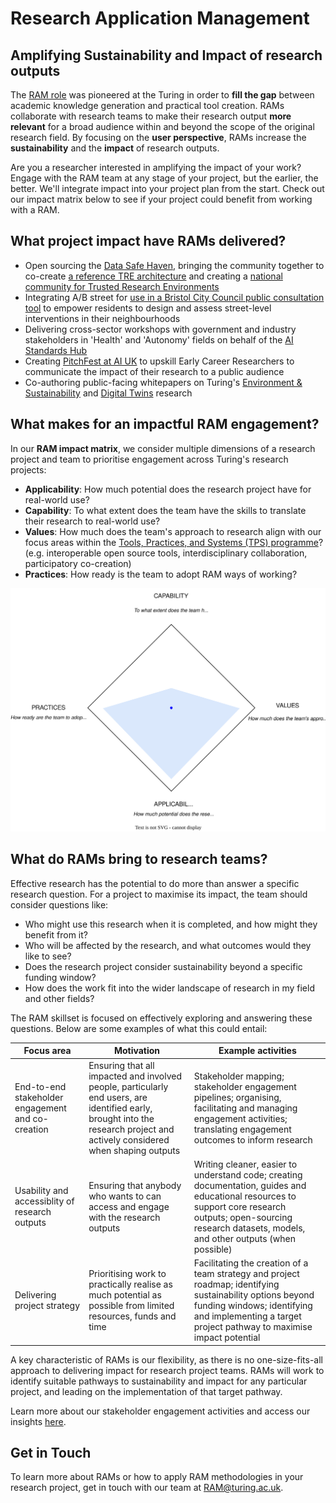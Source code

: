# Research Application Management
## Amplifying Sustainability and Impact of research outputs

The [RAM role](https://the-turing-way.netlify.app/collaboration/research-infrastructure-roles/ram.html) was pioneered at the Turing in order to **fill the gap** between academic knowledge generation and practical tool creation. 
RAMs collaborate with research teams to make their research output **more relevant** for a broad audience within and beyond the scope of the original research field.
By focusing on the **user perspective**, RAMs increase the **sustainability** and the **impact** of research outputs. 

Are you a researcher interested in amplifying the impact of your work? Engage with the RAM team at any stage of your project, but the earlier, the better. We'll integrate impact into your project plan from the start. Check out our impact matrix below to see if your project could benefit from working with a RAM.

## What project impact have RAMs delivered?
* Open sourcing the [Data Safe Haven](https://www.turing.ac.uk/research/research-projects/data-safe-havens-cloud), bringing the community together to co-create [a reference TRE architecture](https://github.com/sa-tre/satre-specification) and creating a [national community for Trusted Research Environments](https://github.com/uk-tre/website)
* Integrating A/B street for [use in a Bristol City Council public consultation tool](https://www.turing.ac.uk/blog/street-smart-putting-neighbourhood-design-hands-bristol-residents) to empower residents to design and assess street-level interventions in their neighbourhoods
* Delivering cross-sector workshops with government and industry stakeholders in 'Health' and 'Autonomy' fields on behalf of the [AI Standards Hub](https://aistandardshub.org/)
* Creating [PitchFest at AI UK](https://www.turing.ac.uk/news/first-pitchfest-winner-announced-ai-uk-2023) to upskill Early Career Researchers to communicate the impact of their research to a public audience
* Co-authoring public-facing whitepapers on Turing's [Environment & Sustainability](https://www.turing.ac.uk/news/publications/tackling-climate-change-data-science-and-ai) and [Digital Twins](https://www.turing.ac.uk/news/publications/towards-ecosystems-connected-digital-twins-address-global-challenges) research

## What makes for an impactful RAM engagement?
In our **RAM impact matrix**, we consider multiple dimensions of a research project and team to prioritise engagement across Turing's research projects:
* **Applicability**: How much potential does the research project have for real-world use?
* **Capability**: To what extent does the team have the skills to translate their research to real-world use?
* **Values**: How much does the team's approach to research align with our focus areas within the [Tools, Practices, and Systems (TPS) programme](https://www.turing.ac.uk/research/research-programmes/tools-practices-and-systems)? (e.g. interoperable open source tools, interdisciplinary collaboration, participatory co-creation)
* **Practices**: How ready is the team to adopt RAM ways of working?
 
![RAM rhombus-Simple diagram drawio](docs/project_ram/framework/ram-rhombus-0.2.svg)

## What do RAMs bring to research teams?

Effective research has the potential to do more than answer a specific research question. For a project to maximise its impact, the team should consider questions like:
- Who might use this research when it is completed, and how might they benefit from it?
- Who will be affected by the research, and what outcomes would they like to see?
- Does the research project consider sustainability beyond a specific funding window?
- How does the work fit into the wider landscape of research in my field and other fields?

The RAM skillset is focused on effectively exploring and answering these questions. Below are some examples of what this could entail:

| Focus area | Motivation | Example activities |
| ---------- | --------- | ------------------ |
| End-to-end stakeholder engagement and co-creation | Ensuring that all impacted and involved people, particularly end users, are identified early, brought into the research project and actively considered when shaping outputs | Stakeholder mapping; stakeholder engagement pipelines; organising, facilitating and managing engagement activities; translating engagement outcomes to inform research |
| Usability and accessiblity of research outputs | Ensuring that anybody who wants to can access and engage with the research outputs | Writing cleaner, easier to understand code; creating documentation, guides and educational resources to support core research outputs; open-sourcing research datasets, models, and other outputs (when possible) |
| Delivering project strategy | Prioritising work to practically realise as much potential as possible from limited resources, funds and time | Facilitating the creation of a team strategy and project roadmap; identifying sustainability options beyond funding windows; identifying and implementing a target project pathway to maximise impact potential |

A key characteristic of RAMs is our flexibility, as there is no one-size-fits-all approach to delivering impact for research project teams. RAMs will work to identify suitable pathways to sustainability and impact for any particular project, and leading on the implementation of that target pathway.

Learn more about our stakeholder engagement activities and access our insights [here](https://the-turing-way.netlify.app/collaboration/stakeholder-engagement.html).

## Get in Touch
To learn more about RAMs or how to apply RAM methodologies in your research project, get in touch with our team at RAM@turing.ac.uk.

